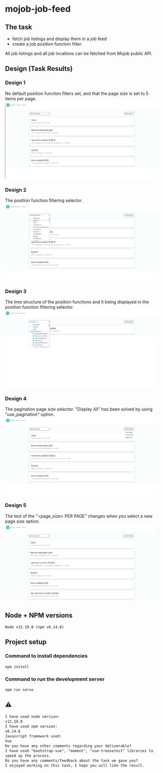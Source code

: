 # mojob-job-feed

## The task
* fetch job listings and display them in a job feed
* create a job position function filter.

All job listings and all job locations can be fetched from Mojob public API.

## Design (Task Results)

### Design 1

No default position function filters set, and that the page size is set to 5 items per page.
![Mojob job feed - Design 1](documentation/1.png)

### Design 2

The position function filtering selector.
![Mojob job feed - Design 2](documentation/2.png)

### Design 3

The tree structure of the position functions and it being displayed in the position function filtering selector.
![Mojob job feed - Design 3](documentation/3.png)

### Design 4

The pagination page size selector. "Display All" has been solved by using "use_pagination" option.
![Mojob job feed - Design 4](documentation/4.png)

### Design 5

The text of the "<page_size> PER PAGE" changes when you select a new page size option.
![Mojob job feed - Design 5](documentation/5.png)

## Node + NPM versions
```
Node v12.19.0 (npm v6.14.8)
```

## Project setup

### Command to install dependencies
```
npm install
```
### Command to run the development server
```
npm run serve
```

## ⚠️ 
```
I have used node version:
v12.19.0
I have used npm version:
v6.14.8
Javascript framework used:
Vue
Do you have any other comments regarding your deliverable?
I have used "bootstrap-vue", "moment", "vue-treeselect" libraries to speed up the process.
Do you have any comments/feedback about the task we gave you?
I enjoyed working on this task, I hope you will like the result.
```
